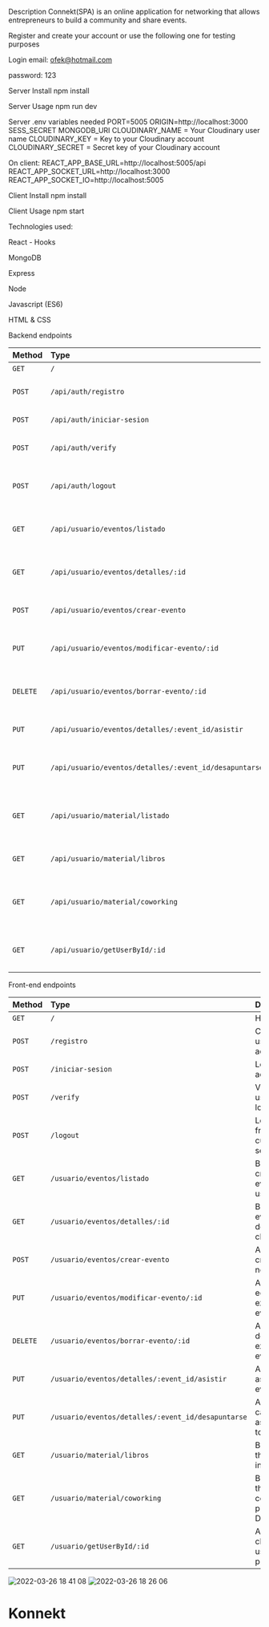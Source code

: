 
Description
Connekt(SPA) is an online application for networking that allows entrepreneurs to build a community and share events.



Register and create your account or use the following one for testing purposes


Login
email: ofek@hotmail.com


password: 123



Server Install
npm install

Server Usage
npm run dev

Server .env variables needed
PORT=5005
ORIGIN=http://localhost:3000
SESS_SECRET
MONGODB_URI
CLOUDINARY_NAME = Your Cloudinary user name
CLOUDINARY_KEY = Key to your Cloudinary account
CLOUDINARY_SECRET = Secret key of your Cloudinary account

On client:
REACT_APP_BASE_URL=http://localhost:5005/api
REACT_APP_SOCKET_URL=http://localhost:3000
REACT_APP_SOCKET_IO=http://localhost:5005

Client Install
npm install

Client Usage
npm start

Technologies used:


React - Hooks

MongoDB

Express

Node

Javascript (ES6)

HTML & CSS


Backend endpoints

| Method   | Type                                                   | Description                                  |
| :------- | :----------------------------------------------------- | :------------------------------------------- |
| `GET`    | `/`                                                    | Homepage                                     |
| `POST`   | `/api/auth/registro`                                   | Create a user account                        |
| `POST`   | `/api/auth/iniciar-sesion`                             | Login to account                             |
| `POST`   | `/api/auth/verify`                                     | Verifies if a user is logged in              |
| `POST`   | `/api/auth/logout`                                     | Log out from the current session             |
| `GET`    | `/api/usuario/eventos/listado`                         | Brings all created events by users           |
| `GET`    | `/api/usuario/eventos/detalles/:id`                    | Brings event details if clicked on           |
| `POST`   | `/api/usuario/eventos/crear-evento`                    | Allows to create a new event                 |
| `PUT`    | `/api/usuario/eventos/modificar-evento/:id`            | Allows to edit a an existing event           |
| `DELETE` | `/api/usuario/eventos/borrar-evento/:id`               | Allows to delete a an existing event         |
| `PUT`    | `/api/usuario/eventos/detalles/:event_id/asistir`      | Allows to assist to an event                 |
| `PUT`    | `/api/usuario/eventos/detalles/:event_id/desapuntarse` | Allows to cancel assistance to an event      |
| `GET`    | `/api/usuario/material/listado`                        | Brings all the networking material for users |
| `GET`    | `/api/usuario/material/libros`                         | Brings all the books in DB                   |
| `GET`    | `/api/usuario/material/coworking`                      | Brings all the coworking places in DB        |
| `GET`    | `/api/usuario/getUserById/:id`                         | Allows to check other users profile          |

Front-end endpoints

| Method   | Type                                               | Description                             |
| :------- | :------------------------------------------------- | :-------------------------------------- |
| `GET`    | `/`                                                | Homepage                                |
| `POST`   | `/registro`                                        | Create a user account                   |
| `POST`   | `/iniciar-sesion`                                  | Login to account                        |
| `POST`   | `/verify`                                          | Verifies if a user is logged in         |
| `POST`   | `/logout`                                          | Log out from the current session        |
| `GET`    | `/usuario/eventos/listado`                         | Brings all created events by users      |
| `GET`    | `/usuario/eventos/detalles/:id`                    | Brings event details if clicked on      |
| `POST`   | `/usuario/eventos/crear-evento`                    | Allows to create a new event            |
| `PUT`    | `/usuario/eventos/modificar-evento/:id`            | Allows to edit a an existing event      |
| `DELETE` | `/usuario/eventos/borrar-evento/:id`               | Allows to delete a an existing event    |
| `PUT`    | `/usuario/eventos/detalles/:event_id/asistir`      | Allows to assist to an event            |
| `PUT`    | `/usuario/eventos/detalles/:event_id/desapuntarse` | Allows to cancel assistance to an event |
| `GET`    | `/usuario/material/libros`                         | Brings all the books in DB              |
| `GET`    | `/usuario/material/coworking`                      | Brings all the coworking places in DB   |
| `GET`    | `/usuario/getUserById/:id`                         | Allows to check other users profile     |


![2022-03-26 18 41 08](https://user-images.githubusercontent.com/86075066/160418573-21c79a26-9230-4fff-bae2-c535a14c39a7.gif)
![2022-03-26 18 26 06](https://user-images.githubusercontent.com/86075066/160420272-cb74b43c-ede3-474a-a0f3-24370f95e2a5.gif)

# Konnekt
